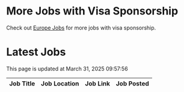 # More Jobs with Visa Sponsorship

Check out [Europe Jobs](https://github.com/sureshparimi/europejobs#latest-jobs) for more jobs with visa sponsorship.

# Latest Jobs

This page is updated at March 31, 2025 09:57:56

| Job Title | Job Location | Job Link | Job Posted |
| --- | --- | --- | --- |
